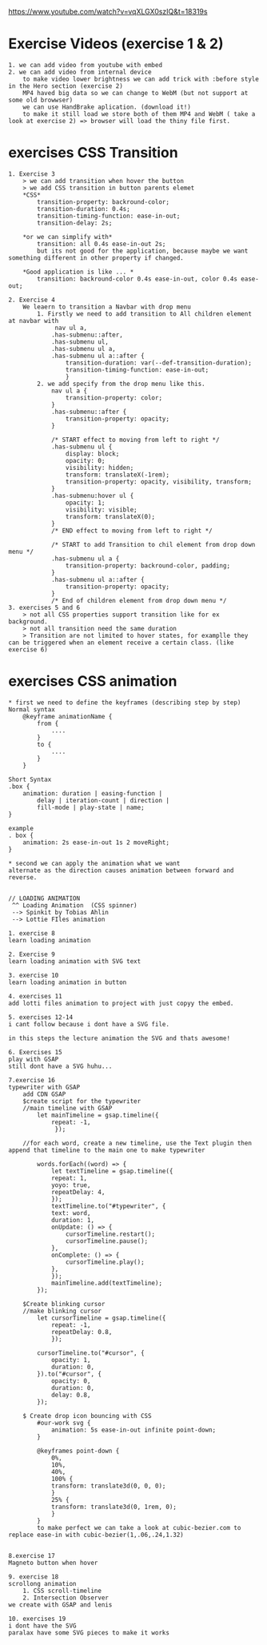 https://www.youtube.com/watch?v=vqXLGX0szIQ&t=18319s

# Exercise Videos (exercise 1 & 2)

    1. we can add video from youtube with embed
    2. we can add video from internal device
        to make video lower brightness we can add trick with :before style in the Hero section (exercise 2)
        MP4 haved big data so we can change to WebM (but not support at some old browwser)
        we can use HandBrake aplication. (download it!)
        to make it still load we store both of them MP4 and WebM ( take a look at exercise 2) => browser will load the thiny file first.

# exercises CSS Transition

    1. Exercise 3
        > we can add transition when hover the button
        > we add CSS transition in button parents elemet
        *CSS*
            transition-property: backround-color;
            transition-duration: 0.4s;
            transition-timing-function: ease-in-out;
            transition-delay: 2s;

        *or we can simplify with*
            transition: all 0.4s ease-in-out 2s;
            but its not good for the application, because maybe we want something different in other property if changed.

        *Good application is like ... *
            transition: backround-color 0.4s ease-in-out, color 0.4s ease-out;

    2. Exercise 4
        We leaern to transition a Navbar with drop menu
            1. Firstly we need to add transition to All children element at navbar with
                 nav ul a,
                .has-submenu::after,
                .has-submenu ul,
                .has-submenu ul a,
                .has-submenu ul a::after {
                    transition-duration: var(--def-transition-duration);
                    transition-timing-function: ease-in-out;
                    }
            2. we add specify from the drop menu like this.
                nav ul a {
                    transition-property: color;
                }
                .has-submenu::after {
                    transition-property: opacity;
                }

                /* START effect to moving from left to right */
                .has-submenu ul {
                    display: block;
                    opacity: 0;
                    visibility: hidden;
                    transform: translateX(-1rem);
                    transition-property: opacity, visibility, transform;
                }
                .has-submenu:hover ul {
                    opacity: 1;
                    visibility: visible;
                    transform: translateX(0);
                }
                /* END effect to moving from left to right */

                /* START to add Transition to chil element from drop down menu */
                .has-submenu ul a {
                    transition-property: backround-color, padding;
                }
                .has-submenu ul a::after {
                    transition-property: opacity;
                }
                /* End of children element from drop down menu */
    3. exercises 5 and 6
        > not all CSS properties support transition like for ex background.
        > not all transition need the same duration
        > Transition are not limited to hover states, for examplle they can be triggered when an element receive a certain class. (like exercise 6)

# exercises CSS animation

    * first we need to define the keyframes (describing step by step)
    Normal syntax
        @keyframe animationName {
            from {
                ....
            }
            to {
                ....
            }
        }

    Short Syntax
    .box {
        animation: duration | easing-function |
            delay | iteration-count | direction |
            fill-mode | play-state | name;
    }

    example
    . box {
        animation: 2s ease-in-out 1s 2 moveRight;
    }

    * second we can apply the animation what we want
    alternate as the direction causes animation between forward and reverse.


    // LOADING ANIMATION
     ^^ Loading Animation  (CSS spinner)
     --> Spinkit by Tobias Ahlin
     --> Lottie FIles animation

    1. exercise 8
    learn loading animation

    2. Exercise 9
    learn loading animation with SVG text

    3. exercise 10
    learn loading animation in button

    4. exercises 11
    add lotti files animation to project with just copyy the embed.

    5. exercises 12-14
    i cant follow because i dont have a SVG file.

    in this steps the lecture animation the SVG and thats awesome!

    6. Exercises 15
    play with GSAP
    still dont have a SVG huhu...

    7.exercise 16
    typewriter with GSAP
        add CDN GSAP
        $create script for the typewriter
        //main timeline with GSAP
            let mainTimeline = gsap.timeline({
                repeat: -1,
                 });

        //for each word, create a new timeline, use the Text plugin then append that timeline to the main one to make typewriter

            words.forEach((word) => {
                let textTimeline = gsap.timeline({
                repeat: 1,
                yoyo: true,
                repeatDelay: 4,
                });
                textTimeline.to("#typewriter", {
                text: word,
                duration: 1,
                onUpdate: () => {
                    cursorTimeline.restart();
                    cursorTimeline.pause();
                },
                onComplete: () => {
                    cursorTimeline.play();
                },
                });
                mainTimeline.add(textTimeline);
            });

        $Create blinking cursor
        //make blinking cursor
            let cursorTimeline = gsap.timeline({
                repeat: -1,
                repeatDelay: 0.8,
                });

            cursorTimeline.to("#cursor", {
                opacity: 1,
                duration: 0,
            }).to("#cursor", {
                opacity: 0,
                duration: 0,
                delay: 0.8,
            });

        $ Create drop icon bouncing with CSS
            #our-work svg {
                animation: 5s ease-in-out infinite point-down;
            }

            @keyframes point-down {
                0%,
                10%,
                40%,
                100% {
                transform: translate3d(0, 0, 0);
                }
                25% {
                transform: translate3d(0, 1rem, 0);
                }
            }
            to make perfect we can take a look at cubic-bezier.com to replace ease-in with cubic-bezier(1,.06,.24,1.32)


    8.exercise 17
    Magneto button when hover

    9. exercise 18
    scrollong animation
        1. CSS scroll-timeline
        2. Intersection Observer
    we create with GSAP and lenis

    10. exercises 19
    i dont have the SVG
    paralax have some SVG pieces to make it works
